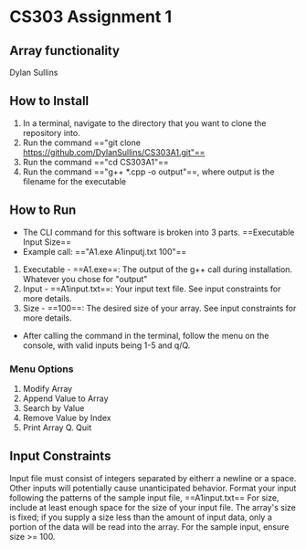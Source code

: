 # CS303 Assignment 1
## Array functionality
Dylan Sullins

## How to Install
1. In a terminal, navigate to the directory that you want to clone the repository into. 
2. Run the command =="git clone https://github.com/DylanSullins/CS303A1.git"==
3. Run the command =="cd CS303A1"==
4. Run the command =="g++ *.cpp -o output"==, where output is the filename for the executable

## How to Run
- The CLI command for this software is broken into 3 parts. ==Executable Input Size==
- Example call: =="A1.exe A1inputj.txt 100"==
1. Executable - ==A1.exe==: The output of the g++ call during installation. Whatever you chose for "output"
2. Input - ==A1input.txt==: Your input text file. See input constraints for more details.
3. Size - ==100==: The desired size of your array. See input constraints for more details.

- After calling the command in the terminal, follow the menu on the console, with valid inputs being 1-5 and q/Q. 
### Menu Options
1. Modify Array
2. Append Value to Array
3. Search by Value
4. Remove Value by Index
5. Print Array
Q. Quit

## Input Constraints
Input file must consist of integers separated by eitherr a newline or a space. Other inputs will potentially cause unanticipated behavior. Format your input following the patterns of the sample input file, ==A1input.txt==
For size, include at least enough space for the size of your input file. The array's size is fixed; if you supply a size less than the amount of input data, only a portion of the data will be read into the array. For the sample input, ensure size >= 100.